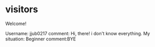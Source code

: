 # visitors

Welcome!


Username: jjub0217
comment: Hi, there! i don't know everything.
My situation: Beginner
comment:BYE

